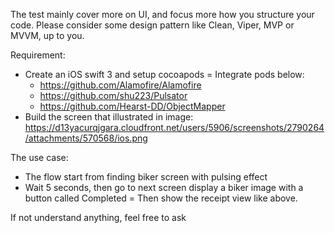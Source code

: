 The test mainly cover more on UI, and focus more how you structure your code.
Please consider some design pattern like Clean, Viper, MVP or MVVM, up to you.

Requirement:
- Create an iOS swift 3 and setup cocoapods
= Integrate pods below:
	- https://github.com/Alamofire/Alamofire
	- https://github.com/shu223/Pulsator
	- https://github.com/Hearst-DD/ObjectMapper
- Build the screen that illustrated in image: https://d13yacurqjgara.cloudfront.net/users/5906/screenshots/2790264/attachments/570568/ios.png

The use case:
- The flow start from finding biker screen with pulsing effect
- Wait 5 seconds, then go to next screen display a biker image with a button called Completed
= Then show the receipt view like above.

If not understand anything, feel free to ask
